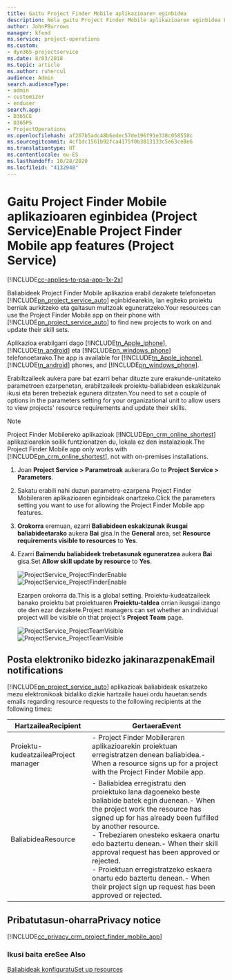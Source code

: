 ```yaml
---
title: Gaitu Project Finder Mobile aplikazioaren eginbidea
description: Nola gaitu Project Finder Mobile aplikazioaren eginbidea Project Service-rako
author: JohnPBurrows
manager: kfend
ms.service: project-operations
ms.custom:
- dyn365-projectservice
ms.date: 8/03/2018
ms.topic: article
ms.author: ruhercul
audience: Admin
search.audienceType:
- admin
- customizer
- enduser
search.app:
- D365CE
- D365PS
- ProjectOperations
ms.openlocfilehash: af267b5adc48b6edec57de196f91e338c058558c
ms.sourcegitcommit: 4cf1dc1561b92fca4175f0b3813133c5e63ce8e6
ms.translationtype: HT
ms.contentlocale: eu-ES
ms.lasthandoff: 10/28/2020
ms.locfileid: "4132948"
---
```

# <a name="enable-project-finder-mobile-app-features-project-service"></a><span data-ttu-id="9b5cc-103">Gaitu Project Finder Mobile aplikazioaren eginbidea (Project Service)</span><span class="sxs-lookup"><span data-stu-id="9b5cc-103">Enable Project Finder Mobile app features (Project Service)</span></span>

[!INCLUDE[cc-applies-to-psa-app-1x-2x](../includes/cc-applies-to-psa-app-1x-2x.md)]

<span data-ttu-id="9b5cc-104">Baliabideek Project Finder Mobile aplikazioa erabil dezakete telefonoetan [!INCLUDE[pn_project_service_auto](../includes/pn-project-service-auto.md)] eginbidearekin, lan egiteko proiektu berriak aurkitzeko eta gaitasun multzoak eguneratzeko.</span><span class="sxs-lookup"><span data-stu-id="9b5cc-104">Your resources can use the Project Finder Mobile app on their phone with [!INCLUDE[pn_project_service_auto](../includes/pn-project-service-auto.md)] to find new projects to work on and update their skill sets.</span></span>  
  
 <span data-ttu-id="9b5cc-105">Aplikazioa erabilgarri dago [!INCLUDE[tn_Apple_iphone](../includes/tn-apple-iphone.md)], [!INCLUDE[tn_android](../includes/tn-android.md)] eta [!INCLUDE[pn_windows_phone](../includes/pn-windows-phone.md)] telefonoetarako.</span><span class="sxs-lookup"><span data-stu-id="9b5cc-105">The app is available for [!INCLUDE[tn_Apple_iphone](../includes/tn-apple-iphone.md)], [!INCLUDE[tn_android](../includes/tn-android.md)] phones, and [!INCLUDE[pn_windows_phone](../includes/pn-windows-phone.md)].</span></span>  
  
 <span data-ttu-id="9b5cc-106">Erabiltzaileek aukera pare bat ezarri behar dituzte zure erakunde-unitateko parametroen ezarpenetan, erabiltzaileek proiektu-baliabideen eskakizunak ikusi eta beren trebeziak egunera ditzaten.</span><span class="sxs-lookup"><span data-stu-id="9b5cc-106">You need to set a couple of options in the parameters setting for your organizational unit to allow users to view projects' resource requirements and update their skills.</span></span>  
  
> [!NOTE]
>  <span data-ttu-id="9b5cc-107">Project Finder Mobilereko aplikazioak [!INCLUDE[pn_crm_online_shortest](../includes/pn-crm-online-shortest.md)] aplikazioarekin soilik funtzionatzen du, lokala ez den instalazioak.</span><span class="sxs-lookup"><span data-stu-id="9b5cc-107">The Project Finder Mobile app only works with [!INCLUDE[pn_crm_online_shortest](../includes/pn-crm-online-shortest.md)], not with on-premises installations.</span></span>  
  
1. <span data-ttu-id="9b5cc-108">Joan **Project Service > Parametroak** aukerara.</span><span class="sxs-lookup"><span data-stu-id="9b5cc-108">Go to **Project Service > Parameters**.</span></span>  
  
2. <span data-ttu-id="9b5cc-109">Sakatu erabili nahi duzun parametro-ezarpena Project Finder Mobileraren aplikazioaren eginbideak onartzeko.</span><span class="sxs-lookup"><span data-stu-id="9b5cc-109">Click the parameters setting you want to use for allowing the Project Finder Mobile app features.</span></span>  
  
3. <span data-ttu-id="9b5cc-110">**Orokorra** eremuan, ezarri **Baliabideen eskakizunak ikusgai baliabideetarako** aukera **Bai** gisa.</span><span class="sxs-lookup"><span data-stu-id="9b5cc-110">In the **General** area, set **Resource requirements visible to resources** to **Yes**.</span></span>  
  
4. <span data-ttu-id="9b5cc-111">Ezarri **Baimendu baliabideek trebetasunak eguneratzea** aukera **Bai** gisa.</span><span class="sxs-lookup"><span data-stu-id="9b5cc-111">Set **Allow skill update by resource** to **Yes**.</span></span>  
  
   <span data-ttu-id="9b5cc-112">![ProjectService_ProjectFinderEnable](../psa/media/project-service-project-finder-enable.png "ProjectService_ProjectFinderEnable")</span><span class="sxs-lookup"><span data-stu-id="9b5cc-112">![ProjectService_ProjectFinderEnable](../psa/media/project-service-project-finder-enable.png "ProjectService_ProjectFinderEnable")</span></span>  
  
   <span data-ttu-id="9b5cc-113">Ezarpen orokorra da.</span><span class="sxs-lookup"><span data-stu-id="9b5cc-113">This is a global setting.</span></span> <span data-ttu-id="9b5cc-114">Proiektu-kudeatzaileek banako proiektu bat proiektuaren **Proiektu-taldea** orrian ikusgai izango ote den ezar dezakete.</span><span class="sxs-lookup"><span data-stu-id="9b5cc-114">Project managers can set whether an individual project will be visible on that project's **Project Team** page.</span></span>  
  
   <span data-ttu-id="9b5cc-115">![ProjectService_ProjectTeamVisible](../psa/media/project-service-project-team-visible.png "ProjectService_ProjectTeamVisible")</span><span class="sxs-lookup"><span data-stu-id="9b5cc-115">![ProjectService_ProjectTeamVisible](../psa/media/project-service-project-team-visible.png "ProjectService_ProjectTeamVisible")</span></span>  
  
## <a name="email-notifications"></a><span data-ttu-id="9b5cc-116">Posta elektroniko bidezko jakinarazpenak</span><span class="sxs-lookup"><span data-stu-id="9b5cc-116">Email notifications</span></span>  
 [!INCLUDE[pn_project_service_auto](../includes/pn-project-service-auto.md)] <span data-ttu-id="9b5cc-117">aplikazioak baliabideak eskatzeko mezu elektronikoak bidaliko dizkie hartzaile hauei ordu hauetan:</span><span class="sxs-lookup"><span data-stu-id="9b5cc-117">sends emails regarding resource requests to the following recipients at the following times:</span></span>  
  
|<span data-ttu-id="9b5cc-118">Hartzailea</span><span class="sxs-lookup"><span data-stu-id="9b5cc-118">Recipient</span></span>|<span data-ttu-id="9b5cc-119">Gertaera</span><span class="sxs-lookup"><span data-stu-id="9b5cc-119">Event</span></span>|  
|---------------|-----------|  
|<span data-ttu-id="9b5cc-120">Proiektu-kudeatzailea</span><span class="sxs-lookup"><span data-stu-id="9b5cc-120">Project manager</span></span>|<span data-ttu-id="9b5cc-121">-   Project Finder Mobileraren aplikazioarekin proiektuan erregistratzen denean baliabidea.</span><span class="sxs-lookup"><span data-stu-id="9b5cc-121">-   When a resource signs up for a project with the Project Finder Mobile app.</span></span>|  
|<span data-ttu-id="9b5cc-122">Baliabidea</span><span class="sxs-lookup"><span data-stu-id="9b5cc-122">Resource</span></span>|<span data-ttu-id="9b5cc-123">-   Baliabidea erregistratu den proiektuko lana dagoeneko beste baliabide batek egin duenean.</span><span class="sxs-lookup"><span data-stu-id="9b5cc-123">-   When the project work the resource has signed up for has already been fulfilled by another resource.</span></span><br /><span data-ttu-id="9b5cc-124">-   Trebeziaren onesteko eskaera onartu edo baztertu denean.</span><span class="sxs-lookup"><span data-stu-id="9b5cc-124">-   When their skill approval request has been approved or rejected.</span></span><br /><span data-ttu-id="9b5cc-125">-   Proiektuan erregistratzeko eskaera onartu edo baztertu denean.</span><span class="sxs-lookup"><span data-stu-id="9b5cc-125">-   When their project sign up request has been approved or rejected.</span></span>|  
  
## <a name="privacy-notice"></a><span data-ttu-id="9b5cc-126">Pribatutasun-oharra</span><span class="sxs-lookup"><span data-stu-id="9b5cc-126">Privacy notice</span></span>  
 [!INCLUDE[cc_privacy_crm_project_finder_mobile_app](../includes/cc-privacy-crm-project-finder-mobile-app.md)]  
  
### <a name="see-also"></a><span data-ttu-id="9b5cc-127">Ikusi baita ere</span><span class="sxs-lookup"><span data-stu-id="9b5cc-127">See Also</span></span>  
 [<span data-ttu-id="9b5cc-128">Baliabideak konfiguratu</span><span class="sxs-lookup"><span data-stu-id="9b5cc-128">Set up resources</span></span>](../psa/set-up-resources.md)
